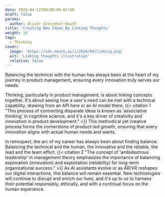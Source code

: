 ```yaml
---
date: 2024-04-12T00:00:00-07:00
draft: false
params:
  author: Oliver Grosvenor-Newth
title: 'Creating New Ideas By Linking Thoughts'
weight: 10
tags:
  - Thinking
cover:
  image: 'https://cdn.newth.ai/i/2024/04/linking.png'
  alt: 'Linking thoughts illustration'
  relative: false
---
```


Balancing the technical with the human has always been at the heart of my journey in product
management, ensuring every innovation truly serves our needs.

Thinking, particularly in product management, is about linking concepts together. It's about seeing
how a user's need can be met with a technical capability, drawing from an API here or an AI model
there.
{{< citation 1 "This process of connecting disparate ideas is known as 'associative thinking' in cognitive science, and it's a key driver of creativity and innovation in product development." >}}
This methodical yet creative process forms the cornerstone of product-led growth, ensuring that
every innovation aligns with actual human needs and wants.

In retrospect, the arc of my career has always been about finding balance. Balancing the technical
and the human, the innovative and the reliable, the lead and the team effort.
{{< citation 2 "The concept of 'ambidextrous leadership' in management theory emphasizes the importance of balancing exploration (innovation) and exploitation (reliability) for long-term organizational success." >}}
As AI assistants evolve or as AR/VR reshapes our digital interactions, this balance will remain
essential. New technologies will continue to disrupt and enrich our lives, and it's up to us to
harness their potential responsibly, ethically, and with a continual focus on the human experience.
